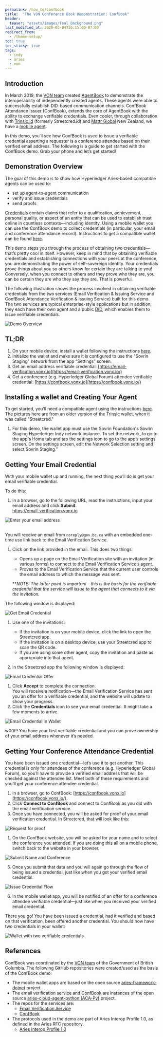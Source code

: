 ```yaml
---
permalink: /how_to/confbook
title:  "The VON Conference Book Demonstration: ConfBook"
header:
  teaser: "assets/images/Teal_Background.png"
last_modified_at: 2020-03-04T16:15:00-07:00
redirect_from:
  - /theme-setup/
toc: true
toc_sticky: true
tags:
  - indy
  - aries
  - von
---
```


## Introduction

In March 2019, the [VON team](https://vonx.io/) created [AgentBook](https://vonx.io/news/2019-03-28-Global-Connection) to demonstrate the interoperability of independently created agents. These agents were able to successfully establish DID-based communication channels. ConfBook Attendance Issuer (ConfBook), extends the core of AgentBook with the ability to exchange verifiable credentials. Even cooler, through collaboration with [Trinsic.id](https://trinsic.id/) (formerly Streetcred.id) and [Mattr Global](https://mattr.global) New Zealand, we have a [mobile agent](https://vonx.io/news/2019-04-03-Mobile-Agent).

In this demo, you’ll see how ConfBook is used to issue a verifiable credential asserting a requester is a conference attendee based on their verified email address. The following is a guide to get started with the ConfBook demo. Grab your phone and let’s get started!


## Demonstration Overview

The goal of this demo is to show how Hyperledger Aries-based compatible agents can be used to:


*   set up agent-to-agent communication
*   verify and issue credentials
*   send proofs

[Credentials](https://w3c.github.io/vc-data-model/#credentials) contain claims that refer to a qualification, achievement, personal quality, or aspect of an entity that can be used to establish trust online in countless contexts&mdash;including identity. Using a mobile wallet you can use the ConfBook demo to collect credentials (in particular, your email and conference attendance record). Instructions to get a compatible wallet can be found [here](/getwallet).

This demo steps you through the process of obtaining two credentials—that’s pretty cool in itself. However, keep in mind that by obtaining verifiable credentials and establishing connections with your peers at the conference, you are demonstrating the power of self-sovereign identity. Your credentials prove things about you so others know for certain they are talking to you! Conversely, when you connect to others and they prove who they are, you can be certain they are who they say they are. That is powerful.

The following illustration shows the process involved in obtaining verifiable credentials from the two services (Email Verification & Issuing Service and ConfBook Attendance Verification & Issuing Service) built for this demo. The two services are typical enterprise-style applications but in addition, they each have their own agent and a public [DID](https://w3c-ccg.github.io/did-spec/), which enables them to issue verifiable credentials.

![Demo Overview](ConfBookImages/overview.png "Demo Overview")

## TL;DR

1. On your mobile device, install a wallet following the instructions [here](/getwallet).
2. Initialize the wallet and make sure it is configured to use the "Sovrin Staging" network from the app “Settings” screen.
3. Get an email address verifiable credential: [https://email-verification.vonx.io](https://email-verification.vonx.io/)
4. Get a conference (e.g. Hyperledger Global Forum) attendee verifiable credential: [https://confbook.vonx.io](https://confbook.vonx.io/)

## Installing a wallet and Creating Your Agent

To get started, you’ll need a compatible agent using the instructions [here](/getwallet). The pictures here are from an older version of the Trinsic wallet, when it was called "Streetcred."

1. For this demo, the wallet app must use the Sovrin Foundation's Sovrin Staging Hyperledger Indy network instance. To set the network, to go to the app's Home tab and tap the settings icon to go to the app’s settings screen. On the settings screen, edit the Network Selection setting and select Sovrin Staging.”

## Getting Your Email Credential

With your mobile wallet up and running, the next thing you’ll do is get your email verifiable credential.

To do this:

1. In a browser, go to the following URL, read the instructions, input your email address and click **Submit**. \
[https://email-verification.vonx.io \
](https://email-verification.vonx.io/)

![Enter your email address](ConfBookImages/emailhome.png "Enter your email address")

[ \
](https://email-verification.vonx.io/)You will receive an email from `noreply@gov.bc.ca` with an embedded one-time use link back to the Email Verification Service.

1. Click on the link provided in the email. This does two things:

    *   Opens up a page on the Email Verification site with an invitation (in various forms) to connect to the Email Verification Service’s agent.
    *   Proves to the Email Verification Service that the current user controls the email address to which the message was sent.

    **_NOTE: The latter point is important—this is the basis for the verifiable credential that the service will issue to the agent that connects to it via the invitation._


The following window is displayed:

![Get Email Credential](ConfBookImages/emailqr.png "Get Email Credential")




1. Use one of the invitations:

    *   If the invitation is on your mobile device, click the link to open the Streetcred app.
    *   If the invitation is on a desktop device, use your Streetcred app to scan the QR code.
    *   If you are using some other agent, copy the invitation and paste as appropriate into that agent.

2. In the Streetcred app the following window is displayed:


![Email Credential Offer](ConfBookImages/emailcredoffer.png "Email Credential Offer")


1. Click **Accept** to complete the connection. \
You will receive a notification—the Email Verification Service has sent you an offer for a verifiable credential, and the website will update to show your progress.
6. Click the **Credentials** icon to see your email credential. It might take a few moments to arrive.

![Email Credential in Wallet](ConfBookImages/emailcred.png "Email Credential in Wallet")



w00t!! You have your first verifiable credential and you can prove ownership of your email address whenever it’s needed.


## Getting Your Conference Attendance Credential

You have been issued one credential&mdash;let’s use it to get another. This credential is only for attendees of the conference (e.g. Hyperledger Global Forum), so you’ll have to provide a verified email address that will be checked against the attendee list. Meet both of these requirements and you’ll get your conference attendee credential.



1. In a browser, go to ConfBook: [https://confbook.vonx.io](https://confbook.vonx.io/).
2. Click **Connect to ConfBook** and connect to ConfBook as you did with the email verification service.
3. Once you have connected, you will be asked for proof of your email verification credential. In Streetcred, that will look like this:

![Request for proof](ConfBookImages/requestProof.png "Request for proof")


1. On the ConfBook website, you will be asked for your name and to select the conference you attended. If you are doing this all on a mobile phone, switch back to the website in your browser.

![Submit Name and Conference](ConfBookImages/submitName.png "Submit Name and Conference")

5. Once you submit that data and you will again go through the flow of being issued a credential, just like when you got your verified email credential.

![Issue Credential Flow](ConfBookImages/issueflow.png "Issue Credential Flow")

6. In the mobile wallet app, you will be notified of an offer for a conference attendee verifiable credential—just like when you received your verified email credential.

There you go! You have been issued a credential, had it verified and based on that verification, been offered another credential. You should now have two credentials in your wallet:

![Wallet with two verifiable credentials](ConfBookImages/twoCreds.png "Wallet with two verifiable credentials")

## References

ConfBook was coordinated by the [VON team](https://vonx.io/) of the Government of British Columbia. The following GitHub repositories were created/used as the basis of the ConfBook demo:

*   The mobile wallet apps are based on the open source [aries-framework-dotnet](https://github.com/hyperledger/aries-framework-dotnet) project.
*   The email verification service and ConfBook are instances of the open source [aries-cloud-agent-python (ACA-Py)](https://github.com/hyperledger/aries-cloudagent-python) project.
*   The repos for the services are:
    *   [Email Verification Service](https://github.com/bcgov/indy-email-verification)
    *   [ConfBook](https://github.com/bcgov/iiwbook)
*   The protocols used in the demo are part of Aries Interop Profile 1.0, as defined in the Aries RFC repository.
    *   [Aries Interop Profile 1.0](https://github.com/hyperledger/aries-rfcs/tree/master/concepts/0302-aries-interop-profile)
